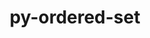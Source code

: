 ---
title: "py-ordered-set"
layout: cache
categories: [package, develop]
meta: {"compilers": ["none"], "num_specs": 12, "num_specs_by_stack": {"hep": 12, "root": 12}, "oss": ["ubuntu22.04"], "platforms": ["linux"], "stacks": ["hep", "root"], "targets": ["x86_64_v3"], "versions": ["4.1.0"]}
spec_details: [{"compiler": "none", "hash": "hgxmmphn3xqtzo4ms2k4pz72eogeiik4", "os": "ubuntu22.04", "platform": "linux", "size": "-", "stacks": ["hep", "root"], "target": "x86_64_v3", "variants": ["build_system=python_pip"], "versions": ["4.1.0"]}, {"compiler": "none", "hash": "hrgkeh3fukcmcxmfleu4lehcijwy6idy", "os": "ubuntu22.04", "platform": "linux", "size": "-", "stacks": ["hep", "root"], "target": "x86_64_v3", "variants": ["build_system=python_pip"], "versions": ["4.1.0"]}, {"compiler": "none", "hash": "mspbrinms37e44vjbnx2ptecpheetg4y", "os": "ubuntu22.04", "platform": "linux", "size": "-", "stacks": ["hep", "root"], "target": "x86_64_v3", "variants": ["build_system=python_pip"], "versions": ["4.1.0"]}, {"compiler": "none", "hash": "pyw6dm4ixpamsbdfcgoazb2ek52vpoti", "os": "ubuntu22.04", "platform": "linux", "size": "-", "stacks": ["hep", "root"], "target": "x86_64_v3", "variants": ["build_system=python_pip"], "versions": ["4.1.0"]}, {"compiler": "none", "hash": "rmgl7tyvh4ltp2iyvjoqher7yeumbd3e", "os": "ubuntu22.04", "platform": "linux", "size": "-", "stacks": ["hep", "root"], "target": "x86_64_v3", "variants": ["build_system=python_pip"], "versions": ["4.1.0"]}, {"compiler": "none", "hash": "roxosuxuvtajfduxu7tavbiuqgsxs6le", "os": "ubuntu22.04", "platform": "linux", "size": "-", "stacks": ["hep", "root"], "target": "x86_64_v3", "variants": ["build_system=python_pip"], "versions": ["4.1.0"]}, {"compiler": "none", "hash": "tfr6jjcxd53rhmfcnxb3jconuk4j5vnt", "os": "ubuntu22.04", "platform": "linux", "size": "-", "stacks": ["hep", "root"], "target": "x86_64_v3", "variants": ["build_system=python_pip"], "versions": ["4.1.0"]}, {"compiler": "none", "hash": "tjf5yi3jtktm3b2n6ogjopigioq3jvpi", "os": "ubuntu22.04", "platform": "linux", "size": "-", "stacks": ["hep", "root"], "target": "x86_64_v3", "variants": ["build_system=python_pip"], "versions": ["4.1.0"]}, {"compiler": "none", "hash": "wh3rzlpgdc5w6qaznkdciu26g5t3ffs2", "os": "ubuntu22.04", "platform": "linux", "size": "-", "stacks": ["hep", "root"], "target": "x86_64_v3", "variants": ["build_system=python_pip"], "versions": ["4.1.0"]}, {"compiler": "none", "hash": "ygrjvapagvi4u6lwfdlhkfr5vrut5ktu", "os": "ubuntu22.04", "platform": "linux", "size": "-", "stacks": ["hep", "root"], "target": "x86_64_v3", "variants": ["build_system=python_pip"], "versions": ["4.1.0"]}, {"compiler": "none", "hash": "yp7nl6yigjxawc6ulncy2wzqldcikqqn", "os": "ubuntu22.04", "platform": "linux", "size": "-", "stacks": ["hep", "root"], "target": "x86_64_v3", "variants": ["build_system=python_pip"], "versions": ["4.1.0"]}, {"compiler": "none", "hash": "zif63r2vw4iwzffzki3k2ujervwewktq", "os": "ubuntu22.04", "platform": "linux", "size": "-", "stacks": ["hep", "root"], "target": "x86_64_v3", "variants": ["build_system=python_pip"], "versions": ["4.1.0"]}]
---